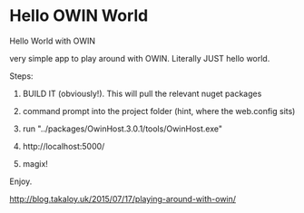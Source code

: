 # Hello OWIN World
Hello World with OWIN

very simple app to play around with OWIN. 
Literally JUST hello world.

Steps:
1. BUILD IT (obviously!). This will pull the relevant nuget packages

2. command prompt into the project folder (hint, where the web.config sits)

3. run "../packages/OwinHost.3.0.1/tools/OwinHost.exe"

4. http://localhost:5000/

5. magix!



Enjoy.

http://blog.takaloy.uk/2015/07/17/playing-around-with-owin/
